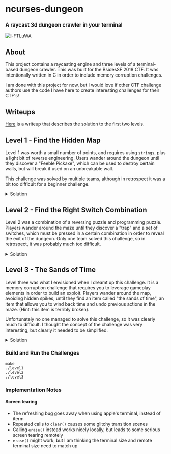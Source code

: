 # ncurses-dungeon
### A raycast 3d dungeon crawler in your terminal
![l-FTLuWA](https://github.com/eastebry/ncurses-dungeon/assets/1396340/dd5a8ab9-bf1a-4506-9cf3-2004a21ad3c3)

## About
This project contains a raycasting engine and three levels of a terminal-based dungeon crawler. This was built for the BsidesSF 2018 CTF. It was intentionally  written in C in order to include memory corruption challenges.

I am done with this project for now, but I would love if other CTF challenge authors use the code I have here to create interesting challenges for their CTF's!

## Writeups
[Here](https://medium.com/@microaeris/bsidessf-2018-ctf-fd23a265eb42) is a writeup that describes the solution to the first two levels.

## Level 1 - Find the Hidden Map
Level 1 was worth a small number of points, and requires using `strings`, plus a light bit of reverse engineering. Users wander around the dungeon until they discover a "Feeble Pickaxe", which can be used to destroy certain walls, but will break if used on an unbreakable wall.

This challenge was solved by multiple teams, although in retrospect it was a bit too difficult for a beginner challenge.

<details>
    <summary>Solution</summary>
    Running `strings` on the binary will reveal multiple text clues, along with one very long string.
    ```
    > strings -n30 level1
    ********************X  ab c dd&     *  XX*** **  d&     i  XXee --*  ---ii--*  XXee             *  XX------- XXXX  X*  XX     **pX X    *  XX  &  ** X&&&&&&&  XX  &              -XX  -----&& *****   XX        X     &X  XX---&  * XX&&&j&   X-   &      &       X-------------------XXff    gggXX-**   -XX----------   *   -XX--    &  X-------*XX  &  &&    &    XXXX  &&--&&----------XXzX&&----   - -    X*E******************
    Immediately after entering, you hear a thunderous boom
    The wall ceiling behind you collapse into a pile of rubble
    You barely avoid the falling rock, but you are now trapped
    The air here is thick and damp.
    You feel a light breeze. This dungeon is large and cavernous.
    There is a skeleton lying on the ground. It has clearly been here for while.
    The bones of its fingers are curled around a piece of parchment.
    ...
    The note reads: I've been trapped in this maze for weeks.
    This dungeon is a labyrenth. I've expored every passageway ten times,
    but still can't find where I entered. I wish I had a map.
    The note reads: I ran into a another group of explorers today.
    They told me that some of the stone walls are more brittle than others
    and could be broken. No help to me. I can't tell any of these apart.
    You examine the walls for cracks, but find nothing. This rock seems solid
    ...
    You swing the pickaxe. It strikes nothing.
    You swing the pickaxe against the rock. The rock crumbles apart
    You swing the pickaxe, and it breaks
    ```
    The text clues indicate that you must use the pickaxe to break certain walls. The long string is a map encoded in a single line, which can be split into multple to look like this:
    ```
        ********************
        X  ab c dd&     *  X
        X*** **  d&     i  X
        Xee --*  ---ii--*  X
        Xee             *  X
        X------- XXXX  X*  X
        X     **pX X    *  X
        X  &  ** X&&&&&&&  X
        X  &              -X
        X  -----&& *****   X
        X        X     &X  X
        X---&  * XX&&&j&   X
        -   &      &       X
        -------------------X
        Xff    gggXX-**   -X
        X----------   *   -X
        X--    &  X-------*X
        X  &  &&    &    XXX
        X  &&--&&----------X
        XzX&&----   - -    X
        *E******************
    ```
    Reversing the binary will reveal that the characters `X * - &` are walls, and the letter-characters are events. The seemingly unreachable `E` character is the end of the level, and reveal the flag. There appears to be no way to reach the `E character`.
    
    Returning to the binary, you will find that there is another very long, non-ascii string that is the exact same length as the map string. Reversing the code paths that lead to the `You swing the pickaxe against the rock. The rock crumbles apart` message, you will see that each character of this longer string is `xored` with each character of the map string and `0x99` to determine if the wall can be broken. This means that you can `xor` each character of the non-ascii string with `0x99` to reveal a hidden map! Wherever there are difference between the first and the second maps, there is a breakable wall.

</details>

## Level 2 - Find the Right Switch Combination
Level 2 was a combination of a reversing puzzle and programming puzzle. Players wander around the maze until they discover a "trap" and a set of switches, which must be pressed in a certain combination in order to reveal the exit of the dungeon. Only one team solved this challenge, so in retrospect, it was probably much too difficult.

<details>
    <summary>Solution</summary>
    Using strings on the binary again, players reveal a map of the dungeon with an interesting set of events (remember, letters = events) in the middle:
    ```
        **********E*********
        *      XX zXX      *
        *       XXXX       *
        * ----   rr    ----*
        *       &   &      *
        ** s******m******  *
        *    ---ssass-X    *
        *    --XsbcdsXX    *
        *    ---sefgs-X    *
        *    --XshijsXX    *
        *ssss---sssss-X    *
        * *******X*X*X**** *
        * ----   *   ----- *
        *      --*--       *
        * ----   *   ----- *
        * X&X&   *   X&X&X *
        *      X&*&X       *
        *&X&X&       X&X&X&*
        *&&&&&&&&&&&&&&&&&&&
    ```
    Reversing futher (very useful to use use a decompiler here), reveals that these events represents switches on the floor that must be pushed in a combination that satisfies this function:
    ```
        bool unlock() {
            unsigned char w = switches[0];
            if (w == 0)
            return false;
            for (int i=1; i < sizeof(switches); i+=1){
                w ^= (w << 5);
                w ^= (w >> 3);
                w ^= (w << 7);
                if (switches[i] != w % 9)
                return false;
            }
            return true;
            }
    ```
    Essentially, the first switch (`switches[0]`) is a seed, that requires each of the other switches to be pressed a certain number of times.

    There are an infinite number of solutions, but there is one catch: not all combinations of button presses are possible. Because switches are immediately adjacent moving off one causes the player to press another.
    
    This essentially boils down to a breadth-first search, starting by pressing a the first button a certain number of times, than using a BFS algorithm to determine if it is possible to press the other switches the correct number of times. Finding the correct combination reveals a hidden exit, which give player the flag.

</details>

## Level 3 - The Sands of Time
Level three was what I envisioned when I dreamt up this challenge. It is a memory corruption challenge that requires you to leverage gameplay elements in order to build an exploit. Players wander around the map, avoiding hidden spikes, until they find an item called "the sands of time", an item that allows you to wind back time and undo previous actions in the maze. (Hint: this item is terribly broken).

Unfortunately no one managed to solve this challenge, so it was clearly much to difficult. I thought the concept of the challenge was very interesting, but clearly it needed to be simplified.

<details>
    <summary>Solution</summary>
    A key difference between this challenge and the prevoius challenges is that both the map and the flag are stored on the stack. This is an important detail for later.
    Wandering around the maze (and avoiding the instant-death spikes), the player will find a item called "The Sands of Time". Using this item allows them to undo the previous step they look in the maze.
    After playing around with The Sands of Time (and possibly doing some reverse engineering), the player will discover that it has one serious bug. The game keeps a list of each action the player takes, and unwinds the last action every time The Sands of Time are used. However, it doesn't actually "undo" the last action, instead it just performs the last action in reverse. If the player walks forward, using the Sands of Time will cause them to walk backwards. The game does not do any bounds checks when The Sands of Time are used.
    This means the player can use the Sands of Time to escape the map! If the player repeatedly walks forward against a wall, they will remain stationary (collision checks are performed). At this point, they can use the Sands of Time to "undo" each of these walk-forward actions, causing them to walk backwards until they eventuall walk backwards out of the map.
    The visuals are rendered to the screen based on the characters in the map, which is stored in the stack. When the player walks outside the map, they are literally walking through the stack, seeing whatever else is stored in memory there. Remember: the flag is also stored on the stack, so if the player skips backwards enough, they will be able to read the flag letter by letter.
Here's a video that shows the whole process, first using the sands of time to walk outside the maze, then walking through the flag. Note the letters `F L A G` on the left wall, as the player skips backwards. They are literally walking through the flag!

https://github.com/eastebry/ncurses-dungeon/assets/1396340/26ae0708-5a31-42fd-8dbc-fe1608073d46

</details>


### Build and Run the Challenges
```
make
./level1
./level2
./level3
```

### Implementation Notes

#### Screen tearing
* The refreshing bug goes away when using apple's terminal, instead of iterm
* Repeated calls to `clear()` causes some glitchy transition scenes
* Calling `erase()` instead works nicely locally, but leads to some serious screen tearing remotely
* `erase()` might work, but I am thinking the terminal size and remote terminal size need to match up

